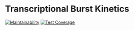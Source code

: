 # Transcriptional Burst Kinetics
[![Maintainability](https://api.codeclimate.com/v1/badges/a99a88d28ad37a79dbf6/maintainability)](https://codeclimate.com/github/vanheeringen-lab/Transcriptional_Burst_Kinetics/maintainability)
[![Test Coverage](https://api.codeclimate.com/v1/badges/a99a88d28ad37a79dbf6/test_coverage)](https://codeclimate.com/github/vanheeringen-lab/Transcriptional_Burst_Kinetics/test_coverage)
